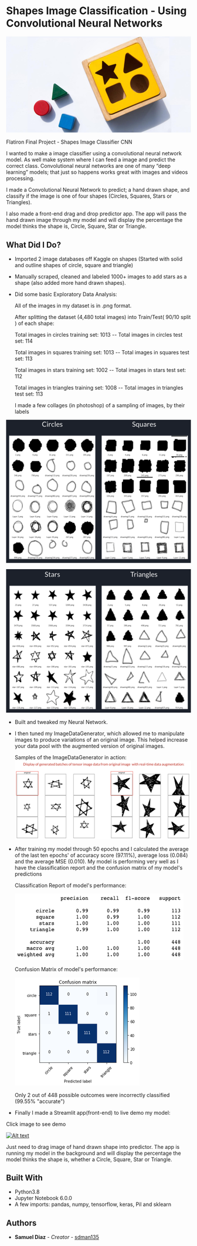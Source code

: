 # Shapes Image Classification - Using Convolutional Neural Networks



![](readme_images/wooden-baby-shape-puzzle-toy.jpg)

Flatiron Final Project - Shapes Image Classifier CNN

I wanted to make a image classifier using a convolutional neural network model. As well make system where I can feed a image and predict the correct class. Convolutional neural networks are one of many “deep learning” models; that just so happens works great with images and videos processing.

I made a Convolutional Neural Network to predict; a hand drawn shape, and classify if the image is one of four shapes (Circles, Squares, Stars or Triangles).

I also made a front-end drag and drop predictor app. The app will pass the hand drawn image through my model and will display the percentage the model thinks the shape is, Circle, Square, Star or Triangle.

## What Did I Do?

* Imported 2 image databases off Kaggle on shapes (Started with solid and outline shapes of circle, square and triangle)

* Manually scraped, cleaned and labeled 1000+ images to add stars as a shape (also added more hand drawn shapes).

* Did some basic Exploratory Data Analysis:

    All of the images in my dataset is in .png format.

    After splitting the dataset (4,480 total images) into Train/Test( 90/10 split ) of each shape:

    Total images in circles training set: 1013   --   Total images in circles test set: 114

    Total images in squares training set: 1013   --   Total images in squares test set: 113

    Total images in stars training set: 1002   --   Total  images in stars test set: 112

    Total images in triangles training set: 1008   --   Total images in triangles test set: 113

    I made a few collages (in photoshop) of a sampling of images, by their labels

![](readme_images/collage01.png)

![](readme_images/collage02.png)

* Built and tweaked my Neural Network.

* I then tuned my ImageDataGenerator, which allowed me to manipulate images to produce variations of an original image. This helped increase your data pool with the augmented version of original images.

    Samples of the ImageDataGenerator in action:
    ![](readme_images/ImageDataGenerator_example.png)   


* After training my model through 50 epochs and I calculated the average of the last ten epochs' of accuracy score (97.11%), average loss (0.084) and the average MSE (0.010). My model is performing very well as I have the classification report and the confusion matrix of my model's predictions

    Classification Report of model's performance:

    ![](readme_images/classification_report.png)

    Confusion Matrix of model's performance:

    ![](readme_images/confusion_matrix.png)

    Only 2 out of 448 possible outcomes were incorrectly classified (99.55% "accurate")

* Finally I made a Streamlit app(front-end) to live demo my model:

Click image to see demo

[![Alt text](https://i9.ytimg.com/vi/Y-tON5nfNnA/mq1.jpg?sqp=CK74_vEF&rs=AOn4CLBW9KAQTJ_HbthQ4yW1FTmo89FK2g)](https://www.youtube.com/watch?v=Y-tON5nfNnA&feature=emb_title)

Just need to drag image of hand drawn shape into predictor. The app is running my model in the background and will display the percentage the model thinks the shape is, whether a Circle, Square, Star or Triangle.







## Built With

* Python3.8
* Jupyter Notebook 6.0.0
* A few imports: pandas, numpy, tensorflow, keras, Pil and sklearn


## Authors

* **Samuel Diaz** - *Creator* - [sdman135](https://github.com/sdman135/)
